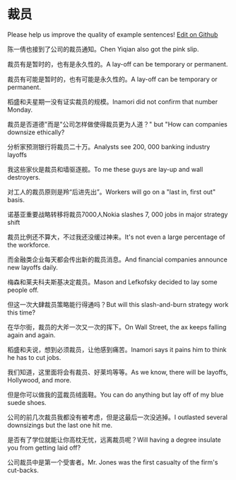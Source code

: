 # 裁员

Please help us improve the quality of example sentences! [Edit on Github](https://github.com/jiyushe/jiyu-example-sentence-source/blob/main/chinese/caiyuan.md)

<p><span class="chinese">陈一倩也接到了公司的裁员通知。</span><span class="english">Chen Yiqian also got the pink slip.</span></p>

<p><span class="chinese">裁员有是暂时的，也有是永久性的。</span><span class="english">A lay-off can be temporary or permanent.</span></p>

<p><span class="chinese">裁员有可能是暂时的，也有可能是永久性的。</span><span class="english">A lay-off can be temporary or permanent.</span></p>

<p><span class="chinese">稻盛和夫星期一没有证实裁员的规模。</span><span class="english">Inamori did not confirm that number Monday.</span></p>

<p><span class="chinese">裁员是否道德"而是"公司怎样做使得裁员更为人道？</span><span class="english">" but "How can companies downsize ethically?</span></p>

<p><span class="chinese">分析家预测银行将裁员二十万。</span><span class="english">Analysts see 200, 000 banking industry layoffs</span></p>

<p><span class="chinese">我这些家伙是裁员和墙驱逐舰。</span><span class="english">To me these guys are lay-up and wall destroyers.</span></p>

<p><span class="chinese">对工人的裁员原则是羚“后进先出”。</span><span class="english">Workers will go on a "last in, first out" basis.</span></p>

<p><span class="chinese">诺基亚重要战略转移将裁员7000人</span><span class="english">Nokia slashes 7, 000 jobs in major strategy shift</span></p>

<p><span class="chinese">裁员比例还不算大，不过我还没缓过神来。</span><span class="english">It's not even a large percentage of the workforce.</span></p>

<p><span class="chinese">而金融类企业每天都会传出新的裁员消息。</span><span class="english">And financial companies announce new layoffs daily.</span></p>

<p><span class="chinese">梅森和莱夫科夫斯基决定裁员。</span><span class="english">Mason and Lefkofsky decided to lay some people off.</span></p>

<p><span class="chinese">但这一次大肆裁员策略能行得通吗？</span><span class="english">But will this slash-and-burn strategy work this time?</span></p>

<p><span class="chinese">在华尔街，裁员的大斧一次又一次的挥下。</span><span class="english">On Wall Street, the ax keeps falling again and again.</span></p>

<p><span class="chinese">稻盛和夫说，想到必须裁员，让他感到痛苦。</span><span class="english">Inamori says it pains him to think he has to cut jobs.</span></p>

<p><span class="chinese">我们知道，这里面将会有裁员、好莱坞等等。</span><span class="english">As we know, there will be layoffs, Hollywood, and more.</span></p>

<p><span class="chinese">但是你可以做我的蓝裁员绒面鞋。</span><span class="english">You can do anything but lay off of my blue suede shoes.</span></p>

<p><span class="chinese">公司的前几次裁员我都没有被考虑，但是这最后一次没逃掉。</span><span class="english">I outlasted several downsizings but the last one hit me.</span></p>

<p><span class="chinese">是否有了学位就能让你高枕无忧，远离裁员呢？</span><span class="english">Will having a degree insulate you from getting laid off?</span></p>

<p><span class="chinese">公司裁员中是第一个受害者。</span><span class="english">Mr. Jones was the first casualty of the firm's cut-backs.</span></p>

